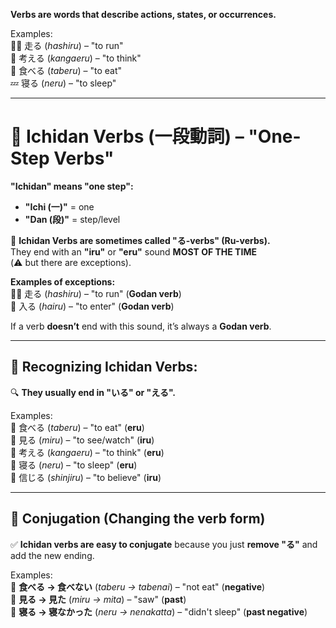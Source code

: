 
**Verbs are words that describe actions, states, or occurrences.**

Examples:  
🏃‍♂️ 走る (_hashiru_) – "to run"  
🧠 考える (_kangaeru_) – "to think"  
🍣 食べる (_taberu_) – "to eat"  
💤 寝る (_neru_) – "to sleep"

---

#  **🔹 Ichidan Verbs (一段動詞) – "One-Step Verbs"**

**"Ichidan" means "one step":**

- **"Ichi (一)"** = one
- **"Dan (段)"** = step/level

🔹 **Ichidan Verbs are sometimes called "る-verbs" (Ru-verbs).**  
They end with an **"iru"** or **"eru"** sound **MOST OF THE TIME**  
(⚠️ but there are exceptions).

**Examples of exceptions:**  
🏃‍♂️ 走る (_hashiru_) – "to run" (**Godan verb**)  
🚪 入る (_hairu_) – "to enter" (**Godan verb**)

If a verb **doesn’t** end with this sound, it’s always a **Godan verb**.

---

## **🔹 Recognizing Ichidan Verbs:**

🔍 **They usually end in "いる" or "える".**

Examples:  
🍣 食べる (_taberu_) – "to eat" (**eru**)  
👀 見る (_miru_) – "to see/watch" (**iru**)  
🧠 考える (_kangaeru_) – "to think" (**eru**)  
🛌 寝る (_neru_) – "to sleep" (**eru**)  
🌸 信じる (_shinjiru_) – "to believe" (**iru**)

---

## **🔹 Conjugation (Changing the verb form)**

✅ **Ichidan verbs are easy to conjugate** because you just **remove "る"** and add the new ending.

Examples:  
🍣 **食べる → 食べない** (_taberu → tabenai_) – "not eat" (**negative**)  
👀 **見る → 見た** (_miru → mita_) – "saw" (**past**)  
🛌 **寝る → 寝なかった** (_neru → nenakatta_) – "didn't sleep" (**past negative**)